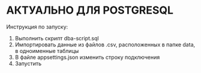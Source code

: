 
# __АКТУАЛЬНО ДЛЯ POSTGRESQL__

Инструкция по запуску:

1.  Выполнить скрипт dba-script.sql
2.  Импортировать данные из файлов .csv, расположенных в папке data, в одноименные таблицы
3.  В файле appsettings.json изменить строку подключения
4.  Запустить
